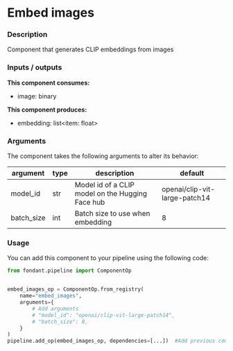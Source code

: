 # Embed images

### Description
Component that generates CLIP embeddings from images

### Inputs / outputs

**This component consumes:**

- image: binary

**This component produces:**

- embedding: list<item: float>

### Arguments

The component takes the following arguments to alter its behavior:

| argument | type | description | default |
| -------- | ---- | ----------- | ------- |
| model_id | str | Model id of a CLIP model on the Hugging Face hub | openai/clip-vit-large-patch14 |
| batch_size | int | Batch size to use when embedding | 8 |

### Usage

You can add this component to your pipeline using the following code:

```python
from fondant.pipeline import ComponentOp


embed_images_op = ComponentOp.from_registry(
    name="embed_images",
    arguments={
        # Add arguments
        # "model_id": "openai/clip-vit-large-patch14",
        # "batch_size": 8,
    }
)
pipeline.add_op(embed_images_op, dependencies=[...])  #Add previous component as dependency
```

